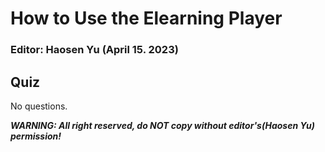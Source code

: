 # How to Use the Elearning Player

### Editor: Haosen Yu (April 15. 2023)

## Quiz

No questions.



***WARNING: All right reserved, do NOT copy without editor's(Haosen Yu) permission!***
